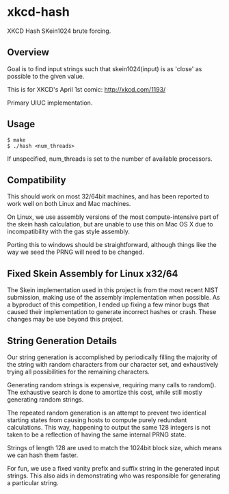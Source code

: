 xkcd-hash
=========

XKCD Hash SKein1024 brute forcing.

Overview
--------

Goal is to find input strings such that skein1024(input)
is as 'close' as possible to the given value.

This is for XKCD's April 1st comic: http://xkcd.com/1193/

Primary UIUC implementation.

Usage
-----

    $ make
    $ ./hash <num_threads>


If unspecified, num_threads is set to the number of available processors.


Compatibility
-------------

This should work on most 32/64bit machines, and has been reported
to work well on both Linux and Mac machines.

On Linux, we use assembly versions of the most compute-intensive part of the
skein hash calculation, but are unable to use this on Mac OS X due to
incompatibility with the gas style assembly.

Porting this to windows should be straightforward, although
things like the way we seed the PRNG will need to be changed.

Fixed Skein Assembly for Linux x32/64
-------------------------------------

The Skein implementation used in this project is from the most recent
NIST submission, making use of the assembly implementation when possible.
As a byproduct of this competition, I ended up fixing a few minor bugs that caused
their implementation to generate incorrect hashes or crash.  These changes
may be use beyond this project.

String Generation Details
-------------------------

Our string generation is accomplished by periodically filling
the majority of the string with random characters from our
character set, and exhaustively trying all possibilities
for the remaining characters.

Generating random strings is expensive, requiring many
calls to random().  The exhaustive search is done to amortize
this cost, while still mostly generating random strings.

The repeated random generation is an attempt to prevent
two identical starting states from causing hosts to compute
purely redundant calculations.  This way, happening to output
the same 128 integers is not taken to be a reflection
of having the same internal PRNG state.

Strings of length 128 are used to match the 1024bit block size,
which means we can hash them faster.

For fun, we use a fixed vanity prefix and suffix string in
the generated input strings.  This also aids in demonstrating who was
responsible for generating a particular string.

